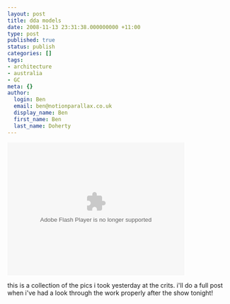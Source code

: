 ```yaml
---
layout: post
title: dda models
date: 2008-11-13 23:31:38.000000000 +11:00
type: post
published: true
status: publish
categories: []
tags:
- architecture
- australia
- GC
meta: {}
author:
  login: Ben
  email: ben@notionparallax.co.uk
  display_name: Ben
  first_name: Ben
  last_name: Doherty
---
```

<p><object width="400" height="300"><param name="flashvars" value="&amp;offsite=true&amp;lang=en-us&amp;page_show_url=%2Fsearch%2Fshow%2F%3Fq%3Dmelbourne%2Bgenerative%26m%3Dtags&amp;page_show_back_url=%2Fsearch%2F%3Fq%3Dmelbourne%2Bgenerative%26m%3Dtags&amp;method=flickr.photos.search&amp;api_params_str=&amp;api_tags=melbourne%2Cgenerative&amp;api_tag_mode=bool&amp;api_media=all&amp;api_sort=date-posted-desc&amp;jump_to=&amp;start_index=0" /><param name="movie" value="http://www.flickr.com/apps/slideshow/show.swf?v=63603" /><param name="allowFullScreen" value="true" /><embed src="http://www.flickr.com/apps/slideshow/show.swf?v=63603" type="application/x-shockwave-flash" allowfullscreen="true" flashvars="&amp;offsite=true&amp;lang=en-us&amp;page_show_url=%2Fsearch%2Fshow%2F%3Fq%3Dmelbourne%2Bgenerative%26m%3Dtags&amp;page_show_back_url=%2Fsearch%2F%3Fq%3Dmelbourne%2Bgenerative%26m%3Dtags&amp;method=flickr.photos.search&amp;api_params_str=&amp;api_tags=melbourne%2Cgenerative&amp;api_tag_mode=bool&amp;api_media=all&amp;api_sort=date-posted-desc&amp;jump_to=&amp;start_index=0" width="400" height="300"></embed></object></p>
<p>this is a collection of the pics i took yesterday at the crits. i'll do a full post when i've had a look through the work properly after the show tonight!</p>
